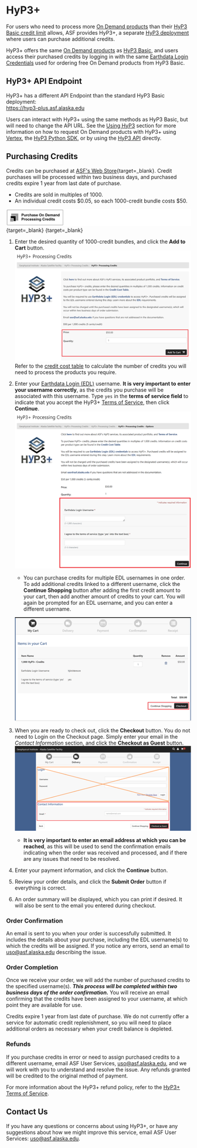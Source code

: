# HyP3+

For users who need to process more
[On Demand products](../products.md "Jump to the Products landing page of the documentation") than their
[HyP3 Basic credit limit](../using/credits.md "Jump to the Credits page of the documentation")
allows, ASF provides HyP3+, a separate
[HyP3 deployment](../about.md) where users can purchase additional credits.

HyP3+ offers the same
[On Demand products](../products.md "Jump to the Products landing page of the documentation")
as [HyP3 Basic](hyp3_basic.md "Jump to HyP3 Basic Documentation"), 
and users access their purchased credits by logging in with the same 
[Earthdata Login Credentials](../using/authentication.md#earthdata-login-edl)
used for ordering free On Demand products from HyP3 Basic.

## HyP3+ API Endpoint

HyP3+ has a different API Endpoint than the standard HyP3 Basic deployment:  
<https://hyp3-plus.asf.alaska.edu>

Users can interact with HyP3+ using the same methods as HyP3 Basic, but will need to change the API URL. 
See the [Using HyP3](../using.md) section for more information on how to request On Demand products with HyP3+ using 
[Vertex](../using/vertex.md#1-select-your-hyp3-api-optional "Jump to Using Vertex Documentation"), the 
[HyP3 Python SDK](https://hyp3-docs.asf.alaska.edu/using/sdk/#connect-to-the-hyp3-api "Jump to Using SDK Documentation"), 
or by using the [HyP3 API](../using/api.md "Jump to Using API Documentation") directly.

## Purchasing Credits

Credits can be purchased at
[ASF's Web Store](https://epay.alaska.edu/C21563_ustores/web/product_detail.jsp?PRODUCTID=7604&SINGLESTORE=true "https://epay.alaska.edu" ){target=_blank}.
Credit purchases will be processed within two business days, and purchased credits expire 1 year from last date of purchase.

- Credits are sold in multiples of 1000. 
- An individual credit costs $0.05, so each 1000-credit bundle costs $50.

[![Click to Purchase HyP3+ Credits](../images/purchase-credits-button-small.png "Click to purchase HyP3+ Credits")](https://epay.alaska.edu/C21563_ustores/web/product_detail.jsp?PRODUCTID=7604&SINGLESTORE=true "Click to purchase HyP3+ Credits from epay.alaska.edu" ){target=_blank}
{target=_blank}

1. Enter the desired quantity of 1000-credit bundles, and click the **Add to Cart** button. 
   ![Credit purchase interface](../images/hyp3-credit-purchase.png "Credit purchase interface")
   Refer to the
   [credit cost table](../using/credits.md#credit-cost-table)
   to calculate the number of credits you will need to process the products you require.

2. Enter your
   [Earthdata Login (EDL)](../using/authentication.md#earthdata-login-edl) username. 
   **It is very important to enter your username correctly**, as the credits you purchase will be associated with 
   this username. Type `yes` in the **terms of service field** to indicate that you accept the HyP3+ 
   [Terms of Service](hyp3_plus_terms.md "Jump to HyP3+ Terms of Service page"), then click **Continue**.
   ![Enter EDL Prompt](../images/purchase-credits-edl.png "Enter EDL Username when prompted")

    - You can purchase credits for multiple EDL usernames in one order. To add additional credits linked to a
      different username, click the **Continue Shopping** button after adding the first credit amount to your cart,
      then add another amount of credits to your cart. You will again be prompted for an EDL username, and you can
      enter a different username.
   
    ![Continue Shopping or Checkout](../images/hyp3-credit-continue-shopping.png "Continue Shopping or Checkout")

3. When you are ready to check out, click the **Checkout** button. You do not need to Login on the Checkout page.
   Simply enter your email in the *Contact Information* section, and click the **Checkout as Guest** button.
   ![Checkout as Guest](../images/purchase-credits-guest.png "Checkout as Guest")

    - **It is very important to enter an email address at which you can be reached**, as this will be used to send the
      confirmation emails indicating when the order was received and processed, and if there are any issues that
      need to be resolved.

4. Enter your payment information, and click the **Continue** button.

5. Review your order details, and click the **Submit Order** button if everything is correct.

6. An order summary will be displayed, which you can print if desired. It will also be sent to the email you
   entered during checkout.

### Order Confirmation

An email is sent to you when your order is successfully submitted. It includes the details about your purchase,
including the EDL username(s) to which the credits will be assigned. If you notice any errors, send an email to
uso@asf.alaska.edu describing the issue.

### Order Completion

Once we receive your order, we will add the number of purchased credits to the specified username(s). ***This process
will be completed within two business days of the order confirmation.*** You will receive an email confirming that the
credits have been assigned to your username, at which point they are available for use.

Credits expire 1 year from last date of purchase. We do not currently offer a service for automatic credit replenishment, so you will need to
place additional orders as necessary when your credit balance is depleted.

### Refunds

If you purchase credits in error or need to assign purchased credits to a different username, email
ASF User Services, [uso@asf.alaska.edu](mailto:uso@asf.alaska.edu "uso@asf.alaska.edu"), and we will work with 
you to understand and resolve the issue. Any refunds granted will be credited to the original method of payment.

For more information about the HyP3+ refund policy, refer to the 
[HyP3+ Terms of Service](hyp3_plus_terms.md#6-refunds "Jump to HyP3+ Terms of Service").

## Contact Us

If you have any questions or concerns about using HyP3+, or have any suggestions about how
we might improve this service, email ASF User Services: [uso@asf.alaska.edu](mailto:uso@asf.alaska.edu "uso@asf.alaska.edu").
